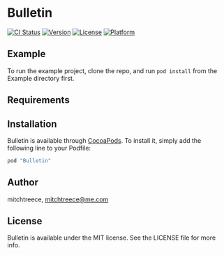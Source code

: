 # Bulletin

[![CI Status](http://img.shields.io/travis/mitchtreece/Bulletin.svg?style=flat)](https://travis-ci.org/mitchtreece/Bulletin)
[![Version](https://img.shields.io/cocoapods/v/Bulletin.svg?style=flat)](http://cocoapods.org/pods/Bulletin)
[![License](https://img.shields.io/cocoapods/l/Bulletin.svg?style=flat)](http://cocoapods.org/pods/Bulletin)
[![Platform](https://img.shields.io/cocoapods/p/Bulletin.svg?style=flat)](http://cocoapods.org/pods/Bulletin)

## Example

To run the example project, clone the repo, and run `pod install` from the Example directory first.

## Requirements

## Installation

Bulletin is available through [CocoaPods](http://cocoapods.org). To install
it, simply add the following line to your Podfile:

```ruby
pod "Bulletin"
```

## Author

mitchtreece, mitchtreece@me.com

## License

Bulletin is available under the MIT license. See the LICENSE file for more info.
